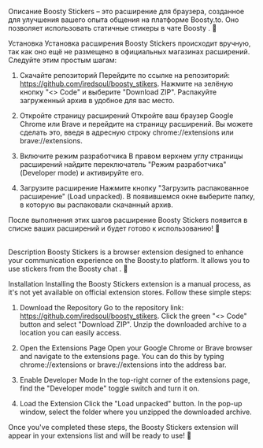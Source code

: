 Описание
Boosty Stickers – это расширение для браузера, созданное для улучшения вашего опыта общения на платформе Boosty.to. Оно позволяет использовать статичные стикеры в чате Boosty . 🎉

Установка
Установка расширения Boosty Stickers происходит вручную, так как оно ещё не размещено в официальных магазинах расширений. Следуйте этим простым шагам:

1. Скачайте репозиторий
Перейдите по ссылке на репозиторий: https://github.com/iredsoul/boosty_stikers.
Нажмите на зелёную кнопку "<> Code" и выберите "Download ZIP".
Распакуйте загруженный архив в удобное для вас место.

2. Откройте страницу расширений
Откройте ваш браузер Google Chrome или Brave и перейдите на страницу расширений. Вы можете сделать это, введя в адресную строку chrome://extensions или brave://extensions.

3. Включите режим разработчика
В правом верхнем углу страницы расширений найдите переключатель "Режим разработчика" (Developer mode) и активируйте его.

4. Загрузите расширение
Нажмите кнопку "Загрузить распакованное расширение" (Load unpacked).
В появившемся окне выберите папку, в которую вы распаковали скачанный архив.

После выполнения этих шагов расширение Boosty Stickers появится в списке ваших расширений и будет готово к использованию! 🚀
<br>
<br>

Description
Boosty Stickers is a browser extension designed to enhance your communication experience on the Boosty.to platform. It allows you to use  stickers from the Boosty chat . 🎉

Installation
Installing the Boosty Stickers extension is a manual process, as it's not yet available on official extension stores. Follow these simple steps:

1. Download the Repository
Go to the repository link: https://github.com/iredsoul/boosty_stikers.
Click the green "<> Code" button and select "Download ZIP".
Unzip the downloaded archive to a location you can easily access.

2. Open the Extensions Page
Open your Google Chrome or Brave browser and navigate to the extensions page. You can do this by typing chrome://extensions or brave://extensions into the address bar.

3. Enable Developer Mode
In the top-right corner of the extensions page, find the "Developer mode" toggle switch and turn it on.

4. Load the Extension
Click the "Load unpacked" button.
In the pop-up window, select the folder where you unzipped the downloaded archive.

Once you've completed these steps, the Boosty Stickers extension will appear in your extensions list and will be ready to use! 🚀

